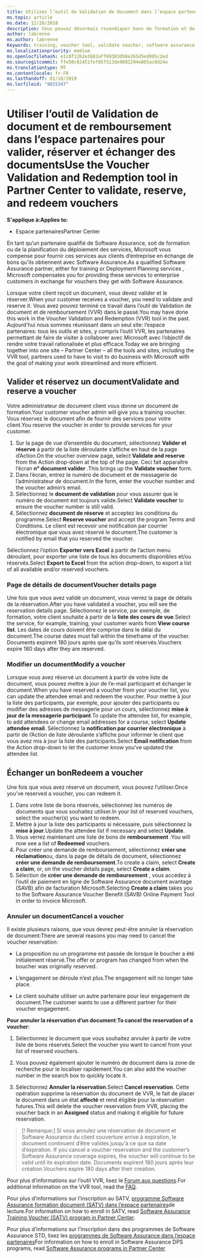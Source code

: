 ```yaml
---
title: Utilisez l’outil de Validation de document dans l’espace partenaires pour les bons de formation et les autres | L’espace partenaires
ms.topic: article
ms.date: 12/20/2018
description: Vous pouvez désormais revendiquer bons de formation et de logiciels d’assurance dans l’espace partenaires
author: labrenne
ms.author: labrenne
Keywords: training, voucher tool, validate voucher, software assurance claims, DPS, SATV
ms.localizationpriority: medium
ms.openlocfilehash: e1c8f12b2e3683aff69383d58e265d5ed895c2ed
ms.sourcegitcommit: ffe50c82451fef05f513de9092294e865ac0d24e
ms.translationtype: MT
ms.contentlocale: fr-FR
ms.lasthandoff: 01/18/2019
ms.locfileid: "9015347"
---
```

# <a name="use-the-voucher-validation-and-redemption-tool-in-partner-center-to-validate-reserve-and-redeem-vouchers"></a><span data-ttu-id="3b083-103">Utiliser l’outil de Validation de document et de remboursement dans l’espace partenaires pour valider, réserver et échanger des documents</span><span class="sxs-lookup"><span data-stu-id="3b083-103">Use the Voucher Validation and Redemption tool in Partner Center to validate, reserve, and redeem vouchers</span></span> 

**<span data-ttu-id="3b083-104">S'applique à:</span><span class="sxs-lookup"><span data-stu-id="3b083-104">Applies to:</span></span>**

- <span data-ttu-id="3b083-105">Espace partenaires</span><span class="sxs-lookup"><span data-stu-id="3b083-105">Partner Center</span></span>

<span data-ttu-id="3b083-106">En tant qu’un partenaire qualifié de Software Assurance, soit de formation ou de la planification du déploiement des services, Microsoft vous compense pour fournir ces services aux clients d’entreprise en échange de bons qu'ils obtiennent avec Software Assurance.</span><span class="sxs-lookup"><span data-stu-id="3b083-106">As a qualified Software Assurance partner, either for training or Deployment Planning services , Microsoft compensates you for providing these services to enterprise customers in exchange for vouchers they get with Software Assurance.</span></span>

<span data-ttu-id="3b083-107">Lorsque votre client reçoit un document, vous devez valider et le réserver.</span><span class="sxs-lookup"><span data-stu-id="3b083-107">When your customer receives a voucher, you need to validate and reserve it.</span></span> <span data-ttu-id="3b083-108">Vous avez pouvez terminé ce travail dans l’outil de Validation de document et de remboursement (VVR) dans le passé.</span><span class="sxs-lookup"><span data-stu-id="3b083-108">You may have done this work in the Voucher Validation and Redemption (VVR) tool in the past.</span></span> <span data-ttu-id="3b083-109">Aujourd'hui nous sommes réunissant dans un seul site: l’espace partenaires: tous les outils et sites, y compris l’outil VVR, les partenaires permettant de faire de visiter à collaborer avec Microsoft avec l’objectif de rendre votre travail rationalisée et plus efficace.</span><span class="sxs-lookup"><span data-stu-id="3b083-109">Today we are bringing together into one site – Partner Center – all the tools and sites, including the VVR tool, partners used to have to visit to do business with Microsoft with the goal of making your work streamlined and more efficient.</span></span>

## <a name="validate-and-reserve-a-voucher"></a><span data-ttu-id="3b083-110">Valider et réservez un document</span><span class="sxs-lookup"><span data-stu-id="3b083-110">Validate and reserve a voucher</span></span>

<span data-ttu-id="3b083-111">Votre administrateur de document client vous donne un document de formation.</span><span class="sxs-lookup"><span data-stu-id="3b083-111">Your customer voucher admin will give you a training voucher.</span></span> <span data-ttu-id="3b083-112">Vous réservez le document afin de fournir des services pour votre client.</span><span class="sxs-lookup"><span data-stu-id="3b083-112">You reserve the voucher in order to provide services for your customer.</span></span>

1. <span data-ttu-id="3b083-113">Sur la page de vue d’ensemble du document, sélectionnez **Valider et réserve** à partir de la liste déroulante s’affiche en haut de la page d’Action.</span><span class="sxs-lookup"><span data-stu-id="3b083-113">On the voucher overview page, select **Validate and reserve** from the Action drop-down at the top of the page.</span></span> <span data-ttu-id="3b083-114">Ceci fait apparaître l’écran **n° document valider** .</span><span class="sxs-lookup"><span data-stu-id="3b083-114">This brings up the **Validate voucher** form.</span></span>
2. <span data-ttu-id="3b083-115">Dans l’écran, entrez le numéro de document et de messagerie de l’administrateur de document.</span><span class="sxs-lookup"><span data-stu-id="3b083-115">In the form, enter the voucher number and the voucher admin’s email.</span></span>
3. <span data-ttu-id="3b083-116">Sélectionnez le **document de validation** pour vous assurer que le numéro de document est toujours valide.</span><span class="sxs-lookup"><span data-stu-id="3b083-116">Select **Validate voucher** to ensure the voucher number is still valid.</span></span>
4. <span data-ttu-id="3b083-117">Sélectionnez **document de réserve** et acceptez les conditions du programme.</span><span class="sxs-lookup"><span data-stu-id="3b083-117">Select **Reserve voucher** and accept the program Terms and Conditions.</span></span> <span data-ttu-id="3b083-118">Le client est recevoir une notification par courrier électronique que vous avez réservé le document.</span><span class="sxs-lookup"><span data-stu-id="3b083-118">The customer is notified by email that you reserved the voucher.</span></span>

<span data-ttu-id="3b083-119">Sélectionnez l’option **Exporter vers Excel** à partir de l’action menu déroulant, pour exporter une liste de tous les documents disponibles et/ou réservés.</span><span class="sxs-lookup"><span data-stu-id="3b083-119">Select **Export to Excel** from the action drop-down, to export a list of all available and/or reserved vouchers.</span></span>

### <a name="voucher-details-page"></a><span data-ttu-id="3b083-120">Page de détails de document</span><span class="sxs-lookup"><span data-stu-id="3b083-120">Voucher details page</span></span>

<span data-ttu-id="3b083-121">Une fois que vous avez validé un document, vous verrez la page de détails de la réservation.</span><span class="sxs-lookup"><span data-stu-id="3b083-121">After you have validated a voucher, you will see the reservation details page.</span></span> <span data-ttu-id="3b083-122">Sélectionnez le service, par exemple, de formation, votre client souhaite à partir de la **liste des cours de vue**.</span><span class="sxs-lookup"><span data-stu-id="3b083-122">Select the service, for example, training, your customer wants from **View course list**.</span></span>
<span data-ttu-id="3b083-123">Les dates de cours doivent être comprise dans le délai du document.</span><span class="sxs-lookup"><span data-stu-id="3b083-123">The course dates must fall within the timeframe of the voucher.</span></span> <span data-ttu-id="3b083-124">Documents expirent 180 jours après que qu’ils sont réservés.</span><span class="sxs-lookup"><span data-stu-id="3b083-124">Vouchers expire 180 days after they are reserved.</span></span>

### <a name="modify-a-voucher"></a><span data-ttu-id="3b083-125">Modifier un document</span><span class="sxs-lookup"><span data-stu-id="3b083-125">Modify a voucher</span></span>

<span data-ttu-id="3b083-126">Lorsque vous avez réservé un document à partir de votre liste de document, vous pouvez mettre à jour de l’e-mail participant et échanger le document.</span><span class="sxs-lookup"><span data-stu-id="3b083-126">When you have reserved a voucher from your voucher list, you can update the attendee email and redeem the voucher.</span></span> <span data-ttu-id="3b083-127">Pour mettre à jour la liste des participants, par exemple, pour ajouter des participants ou modifier des adresses de messagerie pour un cours, sélectionnez **mise à jour de la messagerie participant**.</span><span class="sxs-lookup"><span data-stu-id="3b083-127">To update the attendee list, for example, to add attendees or change email addresses for a course, select **Update attendee email**.</span></span> <span data-ttu-id="3b083-128">Sélectionnez la **notification par courrier électronique** à partir de l’Action de liste déroulante s’affiche pour informer le client que vous avez mis à jour la liste des participants.</span><span class="sxs-lookup"><span data-stu-id="3b083-128">Select **Email notification** from the Action drop-down to let the customer know you’ve updated the attendee list.</span></span>

## <a name="redeem-a-voucher"></a><span data-ttu-id="3b083-129">Échanger un bon</span><span class="sxs-lookup"><span data-stu-id="3b083-129">Redeem a voucher</span></span>

<span data-ttu-id="3b083-130">Une fois que vous avez réservé un document, vous pouvez l’utiliser.</span><span class="sxs-lookup"><span data-stu-id="3b083-130">Once you've reserved a voucher, you can redeem it.</span></span> 
1. <span data-ttu-id="3b083-131">Dans votre liste de bons réservés, sélectionnez les numéros de documents que vous souhaitez utiliser.</span><span class="sxs-lookup"><span data-stu-id="3b083-131">In your list of reserved vouchers, select the voucher(s) you want to redeem.</span></span> 
2. <span data-ttu-id="3b083-132">Mettre à jour la liste des participants si nécessaire, puis sélectionnez la **mise à jour**.</span><span class="sxs-lookup"><span data-stu-id="3b083-132">Update the attendee list if necessary and select **Update**.</span></span>
3. <span data-ttu-id="3b083-133">Vous verrez maintenant une liste de bons de **remboursement** .</span><span class="sxs-lookup"><span data-stu-id="3b083-133">You will now see a list of **Redeemed** vouchers.</span></span>
4. <span data-ttu-id="3b083-134">Pour créer une demande de remboursement, sélectionnez **créer une réclamation**ou, dans la page de détails de document, sélectionnez **créer une demande de remboursement**.</span><span class="sxs-lookup"><span data-stu-id="3b083-134">To create a claim, select **Create a claim**, or, on the voucher details page, select **Create a claim**.</span></span>
5. <span data-ttu-id="3b083-135">Sélection de **créer une demande de remboursement** , vous accédez à l’outil de paiement en ligne de Software Assurance document avantage (SAVB) afin de facturation Microsoft.</span><span class="sxs-lookup"><span data-stu-id="3b083-135">Selecting **Create a claim** takes you to the Software Assurance Voucher Benefit (SAVB) Online Payment Tool in order to invoice Microsoft.</span></span>


### <a name="cancel-a-voucher"></a><span data-ttu-id="3b083-136">Annuler un document</span><span class="sxs-lookup"><span data-stu-id="3b083-136">Cancel a voucher</span></span>

<span data-ttu-id="3b083-137">Il existe plusieurs raisons, que vous devrez peut-être annuler la réservation de document:</span><span class="sxs-lookup"><span data-stu-id="3b083-137">There are several reasons you may need to cancel the voucher reservation:</span></span>

- <span data-ttu-id="3b083-138">La proposition ou un programme est passée de lorsque le boucher a été initialement réservé.</span><span class="sxs-lookup"><span data-stu-id="3b083-138">The offer or program has changed from when the boucher was originally reserved.</span></span>

- <span data-ttu-id="3b083-139">L’engagement se déroule n’est plus.</span><span class="sxs-lookup"><span data-stu-id="3b083-139">The engagement will no longer take place.</span></span>

- <span data-ttu-id="3b083-140">Le client souhaite utiliser un autre partenaire pour leur engagement de document.</span><span class="sxs-lookup"><span data-stu-id="3b083-140">The customer wants to use a different partner for their voucher engagement.</span></span>

<span data-ttu-id="3b083-141">**Pour annuler la réservation d’un document**:</span><span class="sxs-lookup"><span data-stu-id="3b083-141">**To cancel the reservation of a voucher**:</span></span>

1. <span data-ttu-id="3b083-142">Sélectionnez le document que vous souhaitez annuler à partir de votre liste de bons réservés.</span><span class="sxs-lookup"><span data-stu-id="3b083-142">Select the voucher you want to cancel from your list of reserved vouchers.</span></span>

2. <span data-ttu-id="3b083-143">Vous pouvez également ajouter le numéro de document dans la zone de recherche pour le localiser rapidement.</span><span class="sxs-lookup"><span data-stu-id="3b083-143">You can also add the voucher number in the search box to quickly locate it.</span></span> 

3. <span data-ttu-id="3b083-144">Sélectionnez **Annuler la réservation**.</span><span class="sxs-lookup"><span data-stu-id="3b083-144">Select **Cancel reservation**.</span></span> <span data-ttu-id="3b083-145">Cette opération supprime la réservation du document de VVR, le fait de placer le document dans un état **affecté** et rend éligible pour la réservation futures.</span><span class="sxs-lookup"><span data-stu-id="3b083-145">This will delete the voucher reservation from VVR, placing the voucher back in an **Assigned** status and making it eligible for future reservation.</span></span>

>[! Remarque:]<span data-ttu-id="3b083-146"> Si vous annulez une réservation de document et Software Assurance du client couverture arrive à expiration, le document continuent d’être valides jusqu'à ce que sa date d’expiration.</span><span class="sxs-lookup"><span data-stu-id="3b083-146"> If you cancel a voucher reservation and the customer’s Software Assurance coverage expires, the voucher will continue to be valid until its expiration date.</span></span> <span data-ttu-id="3b083-147">Documents expirent 180 jours après leur création.</span><span class="sxs-lookup"><span data-stu-id="3b083-147">Vouchers expire 180 days after their creation.</span></span>

<span data-ttu-id="3b083-148">Pour plus d’informations sur l’outil VVR, lisez le [Forum aux questions](vvr-faq.md).</span><span class="sxs-lookup"><span data-stu-id="3b083-148">For additional information on the VVR tool, read the [FAQ](vvr-faq.md).</span></span>

<span data-ttu-id="3b083-149">Pour plus d’informations sur l’inscription au SATV, [programme Software Assurance formation document (SATV) dans l’espace partenaires](software-assurance-satv.md)de lecture.</span><span class="sxs-lookup"><span data-stu-id="3b083-149">For information on how to enroll in SATV, read [Software Assurance Training Voucher (SATV) program in Partner Center](software-assurance-satv.md).</span></span>

<span data-ttu-id="3b083-150">Pour plus d’informations sur l’inscription dans des programmes de Software Assurance STD, lisez les [programmes de Software Assurance dans l’espace partenaires](software-assurance-dps.md)</span><span class="sxs-lookup"><span data-stu-id="3b083-150">For information on how to enroll in Software Assurance DPS programs, read [Software Assurance programs in Partner Center](software-assurance-dps.md)</span></span>

